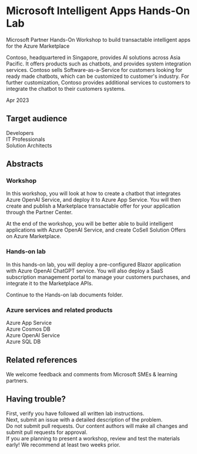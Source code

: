 # Microsoft Intelligent Apps Hands-On Lab
Microsoft Partner Hands-On Workshop to build transactable intelligent apps for the Azure Marketplace

Contoso, headquartered in Singapore, provides AI solutions across Asia Pacific. It offers products such as chatbots, and provides system integration services. Contoso sells Software-as-a-Service for customers looking for ready made chatbots, which can be customized to customer's industry. For further customization, Contoso provides additional services to customers to integrate the chatbot to their customers systems.

Apr 2023

## Target audience
Developers \
IT Professionals \
Solution Architects 


## Abstracts
### Workshop
In this workshop, you will look at how to create a chatbot that integrates Azure OpenAI Service, and deploy it to Azure App Service. You will then create and publish a Marketplace transactable offer for your application through the Partner Center.

At the end of the workshop, you will be better able to build intelligent applications with Azure OpenAI Service, and create CoSell Solution Offers on Azure Marketplace. 

### Hands-on lab
In this hands-on lab, you will deploy a pre-configured Blazor application with Azure OpenAI ChatGPT service. You will also deploy a SaaS subscription management portal to manage your customers purchases, and integrate it to the Marketplace APIs. 

Continue to the Hands-on lab documents folder.

### Azure services and related products
Azure App Service \
Azure Cosmos DB \
Azure OpenAI Service \
Azure SQL DB

## Related references

We welcome feedback and comments from Microsoft SMEs & learning partners.

## Having trouble?

First, verify you have followed all written lab instructions. \
Next, submit an issue with a detailed description of the problem. \
Do not submit pull requests. Our content authors will make all changes and submit pull requests for approval. \
If you are planning to present a workshop, review and test the materials early! We recommend at least two weeks prior. 
